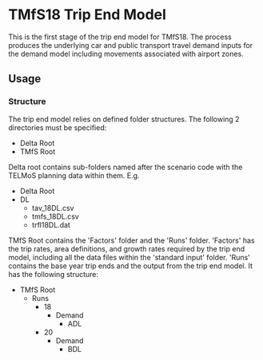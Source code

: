 # TMfS18 Trip End Model

This is the first stage of the trip end model for TMfS18. The process produces the underlying car and public transport travel demand inputs for the demand model including movements associated with airport zones.

## Usage

### Structure
The trip end model relies on defined folder structures. The following 2 directories must be specified:

 * Delta Root
 * TMfS Root

Delta root contains sub-folders named after the scenario code with the TELMoS planning data within them. E.g.

 * Delta Root
  * DL
    * tav_18DL.csv
    * tmfs_18DL.csv
    * trfl18DL.dat


TMfS Root contains the 'Factors' folder and the 'Runs' folder. 'Factors' has the trip rates, area definitions, and growth rates required by the trip end model, including all the data files within the 'standard input' folder. 'Runs' contains the base year trip ends and the output from the trip end model. It has the following structure:

* TMfS Root 
  * Runs
    * 18
        * Demand
            * ADL
    * 20 
        * Demand
            * BDL
